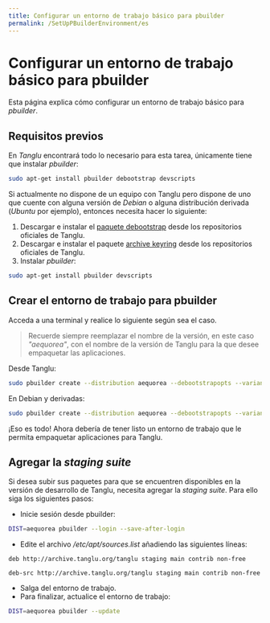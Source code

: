 ```yaml
---
title: Configurar un entorno de trabajo básico para pbuilder
permalink: /SetUpPBuilderEnvironment/es
---
```


# Configurar un entorno de trabajo básico para pbuilder

Esta página explica cómo configurar un entorno de trabajo básico para _pbuilder_.

## Requisitos previos

En _Tanglu_ encontrará todo lo necesario para esta tarea, únicamente tiene que instalar _pbuilder_:

``` bash
sudo apt-get install pbuilder debootstrap devscripts
```

Si actualmente no dispone de un equipo con Tanglu pero dispone de uno que cuente con alguna versión de _Debian_ o alguna distribución derivada (_Ubuntu_ por ejemplo), entonces necesita hacer lo siguiente:

  1. Descargar e instalar el [paquete debootstrap](http://archive.tanglu.org/tanglu/pool/main/d/debootstrap/) desde los repositorios oficiales de Tanglu.
  2. Descargar e instalar el paquete [archive keyring](http://archive.tanglu.org/tanglu/pool/main/t/tanglu-archive-keyring/) desde los repositorios oficiales de Tanglu.
  3. Instalar _pbuilder_:


``` bash
sudo apt-get install pbuilder devscripts
```

## Crear el entorno de trabajo para pbuilder

Acceda a una terminal y realice lo siguiente según sea el caso.

> Recuerde siempre reemplazar el nombre de la versión, en este caso _"aequorea"_, con el nombre de la versión de Tanglu para la que desee empaquetar las aplicaciones.

Desde Tanglu:

``` bash
sudo pbuilder create --distribution aequorea --debootstrapopts --variant=buildd
```

En Debian y derivadas:

``` bash
sudo pbuilder create --distribution aequorea --debootstrapopts --variant=buildd --mirror http://archive.tanglu.org/tanglu --debootstrapopts "--keyring=/usr/share/keyrings/tanglu-archive-keyring.gpg"
```

¡Eso es todo! Ahora debería de tener listo un entorno de trabajo que le permita empaquetar aplicaciones para Tanglu.

## Agregar la _staging suite_

Si desea subir sus paquetes para que se encuentren disponibles en la versión de desarrollo de Tanglu, necesita agregar la _staging suite_. Para ello siga los siguientes pasos:

  * Inicie sesión desde pbuilder:

``` bash
DIST=aequorea pbuilder --login --save-after-login
```

  * Edite el archivo _/etc/apt/sources.list_ añadiendo las siguientes líneas:

``` apt_sources
deb http://archive.tanglu.org/tanglu staging main contrib non-free
```

``` apt_sources
deb-src http://archive.tanglu.org/tanglu staging main contrib non-free
```

  * Salga del entorno de trabajo.
  * Para finalizar, actualice el entorno de trabajo:

``` bash
DIST=aequorea pbuilder --update
```